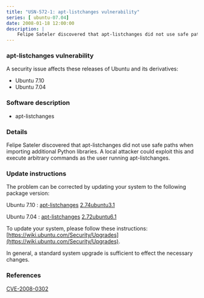 ```yaml
---
title: "USN-572-1: apt-listchanges vulnerability"
series: [ ubuntu-07.04]
date: 2008-01-18 12:00:00
description: |
    Felipe Sateler discovered that apt-listchanges did not use safe paths when importing additional Python libraries.  A local attacker could exploit this and execute arbitrary commands as the user running apt-listchanges. 
--- 
```

 
### apt-listchanges vulnerability

A security issue affects these releases of Ubuntu and its derivatives:

* Ubuntu 7.10
* Ubuntu 7.04

### Software description

* apt-listchanges 

### Details

Felipe Sateler discovered that apt-listchanges did not use safe paths when importing additional Python libraries. A local attacker could exploit this and execute arbitrary commands as the user running apt-listchanges. 

### Update instructions

The problem can be corrected by updating your system to the following package version:

Ubuntu 7.10
 : [apt-listchanges](https://launchpad.net/ubuntu/+source/apt-listchanges) <span> [2.74ubuntu3.1](https://launchpad.net/ubuntu/+source/apt-listchanges/2.74ubuntu3.1) </span> 

Ubuntu 7.04
 : [apt-listchanges](https://launchpad.net/ubuntu/+source/apt-listchanges) <span> [2.72ubuntu6.1](https://launchpad.net/ubuntu/+source/apt-listchanges/2.72ubuntu6.1) </span> 

To update your system, please follow these instructions: [https://wiki.ubuntu.com/Security/Upgrades](https://wiki.ubuntu.com/Security/Upgrades).

In general, a standard system upgrade is sufficient to effect the necessary changes. 

### References

 [CVE-2008-0302](http://people.ubuntu.com/~ubuntu-security/cve/CVE-2008-0302)
 

